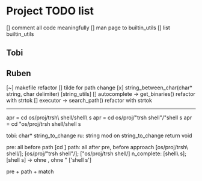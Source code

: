 # Project TODO list

[] comment all code meaningfully
[] man page to builtin_utils
[] list builtin_utils

## Tobi

## Ruben

[~] makefile refactor
[] tilde for path change
[x] string_between_char(char* string, char delimiter) [string_utils]
[] autocomplete -> get_binaries() refactor with strtok
[] executor -> search_path() refactor with strtok

---

apr = cd os/proj/trsh\ shell/shell\ s
apr = cd os/proj/"trsh shell"/"shell s
apr = cd "os/proj/trsh shell/shell s

tobi: char* string_to_change
ru: string mod on string_to_change
return void

pre: all before path [cd ]
path: all after pre, before approach [os/proj/trsh\ shell/]; [os/proj/"trsh shell"/]; ["os/proj/trsh shell/]
n_complete: [shell\ s]; [shell s] -> ohne \, ohne " ['shell s']

pre + path + match
